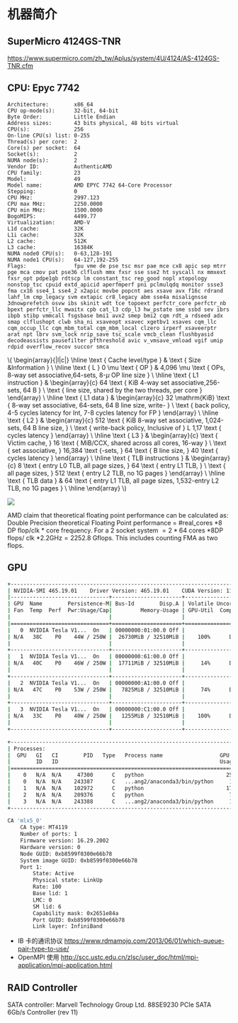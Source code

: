 # 机器简介

## SuperMicro 4124GS-TNR

https://www.supermicro.com/zh_tw/Aplus/system/4U/4124/AS-4124GS-TNR.cfm

## CPU: Epyc 7742
```
Architecture:        x86_64
CPU op-mode(s):      32-bit, 64-bit
Byte Order:          Little Endian
Address sizes:       43 bits physical, 48 bits virtual
CPU(s):              256
On-line CPU(s) list: 0-255
Thread(s) per core:  2
Core(s) per socket:  64
Socket(s):           2
NUMA node(s):        2
Vendor ID:           AuthenticAMD
CPU family:          23
Model:               49
Model name:          AMD EPYC 7742 64-Core Processor
Stepping:            0
CPU MHz:             2997.123
CPU max MHz:         2250.0000
CPU min MHz:         1500.0000
BogoMIPS:            4499.77
Virtualization:      AMD-V
L1d cache:           32K
L1i cache:           32K
L2 cache:            512K
L3 cache:            16384K
NUMA node0 CPU(s):   0-63,128-191
NUMA node1 CPU(s):   64-127,192-255
Flags:               fpu vme de pse tsc msr pae mce cx8 apic sep mtrr pge mca cmov pat pse36 clflush mmx fxsr sse sse2 ht syscall nx mmxext fxsr_opt pdpe1gb rdtscp lm constant_tsc rep_good nopl xtopology nonstop_tsc cpuid extd_apicid aperfmperf pni pclmulqdq monitor ssse3 fma cx16 sse4_1 sse4_2 x2apic movbe popcnt aes xsave avx f16c rdrand lahf_lm cmp_legacy svm extapic cr8_legacy abm sse4a misalignsse 3dnowprefetch osvw ibs skinit wdt tce topoext perfctr_core perfctr_nb bpext perfctr_llc mwaitx cpb cat_l3 cdp_l3 hw_pstate sme ssbd sev ibrs ibpb stibp vmmcall fsgsbase bmi1 avx2 smep bmi2 cqm rdt_a rdseed adx smap clflushopt clwb sha_ni xsaveopt xsavec xgetbv1 xsaves cqm_llc cqm_occup_llc cqm_mbm_total cqm_mbm_local clzero irperf xsaveerptr arat npt lbrv svm_lock nrip_save tsc_scale vmcb_clean flushbyasid decodeassists pausefilter pfthreshold avic v_vmsave_vmload vgif umip rdpid overflow_recov succor smca
```

\\(
\begin{array}{|l|c|}
\hline \text { Cache level/type } & \text { Size \&Information } \\
\hline \text { L } 0 \mu \text { OP } & 4,096 \mu \text { OPs, 8-way set associative,64-sets, 8-$\mu$ OP line size } \\
\hline \text { L1 instruction } & \begin{array}{c}
64 \text { KiB 4-way set associative,256-sets, 64 B } \\
\text { line size, shared by the two threads, per core }
\end{array} \\
\hline \text { L1 data } & \begin{array}{c}
32 \mathrm{KiB} \text { 8-way set associative, 64-sets, 64 B line size, write- } \\
\text { back policy, 4-5 cycles latency for Int, 7-8 cycles latency for FP }
\end{array} \\
\hline \text { L2 } & \begin{array}{c}
512 \text { KiB 8-way set associative, 1,024-sets, 64 B line size, } \\
\text { write-back policy, Inclusive of } L 1,17 \text { cycles latency }
\end{array} \\
\hline \text { L3 } & \begin{array}{c}
\text { Victim cache, } 16 \text { MiB/CCX, shared across all cores, 16-way } \\
\text { set associative, } 16,384 \text {-sets, } 64 \text { B line size, } 40 \text { cycles latency }
\end{array} \\
\hline \text { TLB instructions } & \begin{array}{c}
8 \text { entry L0 TLB, all page sizes, } 64 \text { entry L1 TLB, } \\
\text { all page sizes, } 512 \text { entry L2 TLB, no 1G pages }
\end{array} \\
\hline \text { TLB data } & 64 \text { entry L1 TLB, all page sizes, 1,532-entry L2 TLB, no 1G pages } \\
\hline
\end{array}
\\)

![](https://en.wikichip.org/w/images/thumb/f/f2/zen_2_core_diagram.svg/1800px-zen_2_core_diagram.svg.png)

AMD claim that theoretical floating point performance can be calculated as: Double Precision theoretical Floating Point performance $=$ #real_cores $* 8$ DP flop/clk $*$ core frequency. For a 2 socket system $=2 * 64$ cores $* 8 \mathrm{DP}$ flops/ clk $* 2.2 \mathrm{GHz}=2252.8$ Gflops. This includes counting FMA as two flops.

## GPU

```bash
+-----------------------------------------------------------------------------+
| NVIDIA-SMI 465.19.01    Driver Version: 465.19.01    CUDA Version: 11.3     |
|-------------------------------+----------------------+----------------------+
| GPU  Name        Persistence-M| Bus-Id        Disp.A | Volatile Uncorr. ECC |
| Fan  Temp  Perf  Pwr:Usage/Cap|         Memory-Usage | GPU-Util  Compute M. |
|                               |                      |               MIG M. |
|===============================+======================+======================|
|   0  NVIDIA Tesla V1...  On   | 00000000:01:00.0 Off |                    0 |
| N/A   38C    P0    44W / 250W |  26730MiB / 32510MiB |    100%      Default |
|                               |                      |                  N/A |
+-------------------------------+----------------------+----------------------+
|   1  NVIDIA Tesla V1...  On   | 00000000:61:00.0 Off |                    0 |
| N/A   40C    P0    46W / 250W |  17711MiB / 32510MiB |     14%      Default |
|                               |                      |                  N/A |
+-------------------------------+----------------------+----------------------+
|   2  NVIDIA Tesla V1...  On   | 00000000:A1:00.0 Off |                    0 |
| N/A   47C    P0    53W / 250W |   7825MiB / 32510MiB |     74%      Default |
|                               |                      |                  N/A |
+-------------------------------+----------------------+----------------------+
|   3  NVIDIA Tesla V1...  On   | 00000000:C1:00.0 Off |                    0 |
| N/A   33C    P0    40W / 250W |   1255MiB / 32510MiB |    100%      Default |
|                               |                      |                  N/A |
+-------------------------------+----------------------+----------------------+

+-----------------------------------------------------------------------------+
| Processes:                                                                  |
|  GPU   GI   CI        PID   Type   Process name                  GPU Memory |
|        ID   ID                                                   Usage      |
|=============================================================================|
|    0   N/A  N/A     47300      C   python                          25475MiB |
|    0   N/A  N/A    243387      C   ...ang2/anaconda3/bin/python     1251MiB |
|    1   N/A  N/A    102972      C   python                          17707MiB |
|    2   N/A  N/A    209376      C   python                           7821MiB |
|    3   N/A  N/A    243388      C   ...ang2/anaconda3/bin/python     1251MiB |
+-----------------------------------------------------------------------------+
```


```bash
CA 'mlx5_0'
	CA type: MT4119
	Number of ports: 1
	Firmware version: 16.29.2002
	Hardware version: 0
	Node GUID: 0xb8599f0300e66b78
	System image GUID: 0xb8599f0300e66b78
	Port 1:
		State: Active
		Physical state: LinkUp
		Rate: 100
		Base lid: 1
		LMC: 0
		SM lid: 6
		Capability mask: 0x2651e84a
		Port GUID: 0xb8599f0300e66b78
		Link layer: InfiniBand
```
- IB 卡的通讯协议 https://www.rdmamojo.com/2013/06/01/which-queue-pair-type-to-use/
- OpenMPI 使用 http://scc.ustc.edu.cn/zlsc/user_doc/html/mpi-application/mpi-application.html


## RAID Controller

SATA controller: Marvell Technology Group Ltd. 88SE9230 PCIe SATA 6Gb/s Controller (rev 11)
